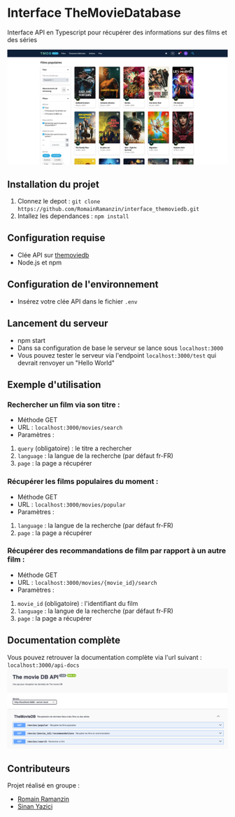# Interface TheMovieDatabase
Interface API en Typescript pour récupérer des informations sur des films et des séries

![the movie db](public/themoviedb.png)

## Installation du projet 
1. Clonnez le depot : `git clone https://github.com/RomainRamanzin/interface_themoviedb.git`
2. Intallez les dependances : `npm install`

## Configuration requise
- Clée API sur [themoviedb](https://www.themoviedb.org/)
- Node.js et npm

## Configuration de l'environnement
- Insérez votre clée API dans le fichier `.env`

## Lancement du serveur 
- npm start
- Dans sa configuration de base le serveur se lance sous `localhost:3000`
- Vous pouvez tester le serveur via l'endpoint `localhost:3000/test` qui devrait renvoyer un "Hello World"

## Exemple d'utilisation
### Rechercher un film via son titre :
- Méthode GET
- URL : `localhost:3000/movies/search`
- Paramètres : 
1. `query` (obligatoire) : le titre a rechercher
2. `language` : la langue de la recherche (par défaut fr-FR) 
3. `page` : la page a récupérer

### Récupérer les films populaires du moment :
- Méthode GET
- URL : `localhost:3000/movies/popular`
- Paramètres : 
1. `language` : la langue de la recherche (par défaut fr-FR) 
2. `page` : la page a récupérer

### Récupérer des recommandations de film par rapport à un autre film :
- Méthode GET
- URL : `localhost:3000/movies/{movie_id}/search`
- Paramètres : 
1. `movie_id` (obligatoire) : l'identifiant du film
2. `language` : la langue de la recherche (par défaut fr-FR) 
3. `page` : la page a récupérer


## Documentation complète
Vous pouvez retrouver la documentation complète via l'url suivant : `localhost:3000/api-docs`
![swagger_capture](public/swagger-capture.png)

## Contributeurs
Projet réalisé en groupe :
- [Romain Ramanzin](https://github.com/RomainRamanzin)
- [Sinan Yazici](https://github.com/sinan-yazici)